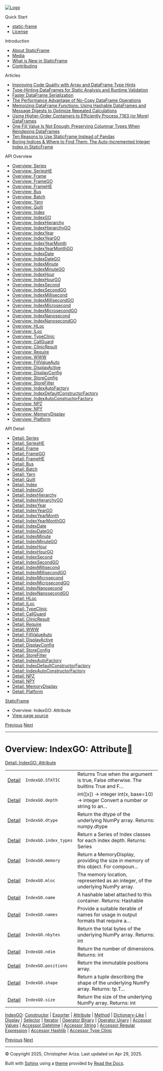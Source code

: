 [![Logo](../_static/sf-logo-web_icon-small.png)](../index.md)

Quick Start

* [static-frame](../readme.md)
* [License](../license.md)

Introduction

* [About StaticFrame](../intro.md)
* [Media](../intro.md#media)
* [What is New in StaticFrame](../new.md)
* [Contributing](../contributing.md)

Articles

* [Improving Code Quality with Array and DataFrame Type Hints](../articles/guard.md)
* [Type-Hinting DataFrames for Static Analysis and Runtime Validation](../articles/ftyping.md)
* [Faster DataFrame Serialization](../articles/serialize.md)
* [The Performance Advantage of No-Copy DataFrame Operations](../articles/no_copy.md)
* [Memoizing DataFrame Functions: Using Hashable DataFrames and Message Digests to Optimize Repeated Calculations](../articles/hash.md)
* [Using Higher-Order Containers to Efficiently Process 7,163 (or More) DataFrames](../articles/uhoc.md)
* [One Fill Value Is Not Enough: Preserving Columnar Types When Reindexing DataFrames](../articles/fill_value.md)
* [Ten Reasons to Use StaticFrame Instead of Pandas](../articles/upgrade.md)
* [Boring Indices & Where to Find Them: The Auto-Incremented Integer Index in StaticFrame](../articles/aiii.md)

API Overview

* [Overview: Series](series.md)
* [Overview: SeriesHE](series_he.md)
* [Overview: Frame](frame.md)
* [Overview: FrameGO](frame_go.md)
* [Overview: FrameHE](frame_he.md)
* [Overview: Bus](bus.md)
* [Overview: Batch](batch.md)
* [Overview: Yarn](yarn.md)
* [Overview: Quilt](quilt.md)
* [Overview: Index](index.md)
* [Overview: IndexGO](index_go.md)
* [Overview: IndexHierarchy](index_hierarchy.md)
* [Overview: IndexHierarchyGO](index_hierarchy_go.md)
* [Overview: IndexYear](index_year.md)
* [Overview: IndexYearGO](index_year_go.md)
* [Overview: IndexYearMonth](index_year_month.md)
* [Overview: IndexYearMonthGO](index_year_month_go.md)
* [Overview: IndexDate](index_date.md)
* [Overview: IndexDateGO](index_date_go.md)
* [Overview: IndexMinute](index_minute.md)
* [Overview: IndexMinuteGO](index_minute_go.md)
* [Overview: IndexHour](index_hour.md)
* [Overview: IndexHourGO](index_hour_go.md)
* [Overview: IndexSecond](index_second.md)
* [Overview: IndexSecondGO](index_second_go.md)
* [Overview: IndexMillisecond](index_millisecond.md)
* [Overview: IndexMillisecondGO](index_millisecond_go.md)
* [Overview: IndexMicrosecond](index_microsecond.md)
* [Overview: IndexMicrosecondGO](index_microsecond_go.md)
* [Overview: IndexNanosecond](index_nanosecond.md)
* [Overview: IndexNanosecondGO](index_nanosecond_go.md)
* [Overview: HLoc](hloc.md)
* [Overview: ILoc](iloc.md)
* [Overview: TypeClinic](type_clinic.md)
* [Overview: CallGuard](call_guard.md)
* [Overview: ClinicResult](clinic_result.md)
* [Overview: Require](require.md)
* [Overview: WWW](www.md)
* [Overview: FillValueAuto](fill_value_auto.md)
* [Overview: DisplayActive](display_active.md)
* [Overview: DisplayConfig](display_config.md)
* [Overview: StoreConfig](store_config.md)
* [Overview: StoreFilter](store_filter.md)
* [Overview: IndexAutoFactory](index_auto_factory.md)
* [Overview: IndexDefaultConstructorFactory](index_default_constructor_factory.md)
* [Overview: IndexAutoConstructorFactory](index_auto_constructor_factory.md)
* [Overview: NPZ](npz.md)
* [Overview: NPY](npy.md)
* [Overview: MemoryDisplay](memory_display.md)
* [Overview: Platform](platform.md)

API Detail

* [Detail: Series](../api_detail/series.md)
* [Detail: SeriesHE](../api_detail/series_he.md)
* [Detail: Frame](../api_detail/frame.md)
* [Detail: FrameGO](../api_detail/frame_go.md)
* [Detail: FrameHE](../api_detail/frame_he.md)
* [Detail: Bus](../api_detail/bus.md)
* [Detail: Batch](../api_detail/batch.md)
* [Detail: Yarn](../api_detail/yarn.md)
* [Detail: Quilt](../api_detail/quilt.md)
* [Detail: Index](../api_detail/index.md)
* [Detail: IndexGO](../api_detail/index_go.md)
* [Detail: IndexHierarchy](../api_detail/index_hierarchy.md)
* [Detail: IndexHierarchyGO](../api_detail/index_hierarchy_go.md)
* [Detail: IndexYear](../api_detail/index_year.md)
* [Detail: IndexYearGO](../api_detail/index_year_go.md)
* [Detail: IndexYearMonth](../api_detail/index_year_month.md)
* [Detail: IndexYearMonthGO](../api_detail/index_year_month_go.md)
* [Detail: IndexDate](../api_detail/index_date.md)
* [Detail: IndexDateGO](../api_detail/index_date_go.md)
* [Detail: IndexMinute](../api_detail/index_minute.md)
* [Detail: IndexMinuteGO](../api_detail/index_minute_go.md)
* [Detail: IndexHour](../api_detail/index_hour.md)
* [Detail: IndexHourGO](../api_detail/index_hour_go.md)
* [Detail: IndexSecond](../api_detail/index_second.md)
* [Detail: IndexSecondGO](../api_detail/index_second_go.md)
* [Detail: IndexMillisecond](../api_detail/index_millisecond.md)
* [Detail: IndexMillisecondGO](../api_detail/index_millisecond_go.md)
* [Detail: IndexMicrosecond](../api_detail/index_microsecond.md)
* [Detail: IndexMicrosecondGO](../api_detail/index_microsecond_go.md)
* [Detail: IndexNanosecond](../api_detail/index_nanosecond.md)
* [Detail: IndexNanosecondGO](../api_detail/index_nanosecond_go.md)
* [Detail: HLoc](../api_detail/hloc.md)
* [Detail: ILoc](../api_detail/iloc.md)
* [Detail: TypeClinic](../api_detail/type_clinic.md)
* [Detail: CallGuard](../api_detail/call_guard.md)
* [Detail: ClinicResult](../api_detail/clinic_result.md)
* [Detail: Require](../api_detail/require.md)
* [Detail: WWW](../api_detail/www.md)
* [Detail: FillValueAuto](../api_detail/fill_value_auto.md)
* [Detail: DisplayActive](../api_detail/display_active.md)
* [Detail: DisplayConfig](../api_detail/display_config.md)
* [Detail: StoreConfig](../api_detail/store_config.md)
* [Detail: StoreFilter](../api_detail/store_filter.md)
* [Detail: IndexAutoFactory](../api_detail/index_auto_factory.md)
* [Detail: IndexDefaultConstructorFactory](../api_detail/index_default_constructor_factory.md)
* [Detail: IndexAutoConstructorFactory](../api_detail/index_auto_constructor_factory.md)
* [Detail: NPZ](../api_detail/npz.md)
* [Detail: NPY](../api_detail/npy.md)
* [Detail: MemoryDisplay](../api_detail/memory_display.md)
* [Detail: Platform](../api_detail/platform.md)

[StaticFrame](../index.md)

* Overview: IndexGO: Attribute
* [View page source](../_sources/api_overview/index_go-attribute.rst.txt)

[Previous](index_go-exporter.md "Overview: IndexGO: Exporter")
[Next](index_go-method.md "Overview: IndexGO: Method")

---

# Overview: IndexGO: Attribute[](#overview-indexgo-attribute "Link to this heading")

[Detail: IndexGO: Attribute](../api_detail/index_go-attribute.md#api-detail-indexgo-attribute)

|  |  |  |
| --- | --- | --- |
| [Detail](../api_detail/index_go-attribute.md#api-sig-indexgo-static) | `IndexGO.STATIC` | Returns True when the argument is true, False otherwise. The builtins True and F… |
| [Detail](../api_detail/index_go-attribute.md#api-sig-indexgo-depth) | `IndexGO.depth` | int([x]) -> integer int(x, base=10) -> integer Convert a number or string to an… |
| [Detail](../api_detail/index_go-attribute.md#api-sig-indexgo-dtype) | `IndexGO.dtype` | Return the dtype of the underlying NumPy array. Returns: numpy.dtype |
| [Detail](../api_detail/index_go-attribute.md#api-sig-indexgo-index-types) | `IndexGO.index_types` | Return a Series of Index classes for each index depth. Returns: Series |
| [Detail](../api_detail/index_go-attribute.md#api-sig-indexgo-memory) | `IndexGO.memory` | Return a MemoryDisplay, providing the size in memory of this object. For compoun… |
| [Detail](../api_detail/index_go-attribute.md#api-sig-indexgo-mloc) | `IndexGO.mloc` | The memory location, represented as an integer, of the underlying NumPy array. |
| [Detail](../api_detail/index_go-attribute.md#api-sig-indexgo-name) | `IndexGO.name` | A hashable label attached to this container. Returns: Hashable |
| [Detail](../api_detail/index_go-attribute.md#api-sig-indexgo-names) | `IndexGO.names` | Provide a suitable iterable of names for usage in output formats that require a… |
| [Detail](../api_detail/index_go-attribute.md#api-sig-indexgo-nbytes) | `IndexGO.nbytes` | Return the total bytes of the underlying NumPy array. Returns: int |
| [Detail](../api_detail/index_go-attribute.md#api-sig-indexgo-ndim) | `IndexGO.ndim` | Return the number of dimensions. Returns: int |
| [Detail](../api_detail/index_go-attribute.md#api-sig-indexgo-positions) | `IndexGO.positions` | Return the immutable positions array. |
| [Detail](../api_detail/index_go-attribute.md#api-sig-indexgo-shape) | `IndexGO.shape` | Return a tuple describing the shape of the underlying NumPy array. Returns: tp.T… |
| [Detail](../api_detail/index_go-attribute.md#api-sig-indexgo-size) | `IndexGO.size` | Return the size of the underlying NumPy array. Returns: int |

[IndexGO](index_go.md#api-overview-indexgo): [Constructor](index_go-constructor.md#api-overview-indexgo-constructor) | [Exporter](index_go-exporter.md#api-overview-indexgo-exporter) | [Attribute](#api-overview-indexgo-attribute) | [Method](index_go-method.md#api-overview-indexgo-method) | [Dictionary-Like](index_go-dictionary_like.md#api-overview-indexgo-dictionary-like) | [Display](index_go-display.md#api-overview-indexgo-display) | [Selector](index_go-selector.md#api-overview-indexgo-selector) | [Iterator](index_go-iterator.md#api-overview-indexgo-iterator) | [Operator Binary](index_go-operator_binary.md#api-overview-indexgo-operator-binary) | [Operator Unary](index_go-operator_unary.md#api-overview-indexgo-operator-unary) | [Accessor Values](index_go-accessor_values.md#api-overview-indexgo-accessor-values) | [Accessor Datetime](index_go-accessor_datetime.md#api-overview-indexgo-accessor-datetime) | [Accessor String](index_go-accessor_string.md#api-overview-indexgo-accessor-string) | [Accessor Regular Expression](index_go-accessor_regular_expression.md#api-overview-indexgo-accessor-regular-expression) | [Accessor Hashlib](index_go-accessor_hashlib.md#api-overview-indexgo-accessor-hashlib) | [Accessor Type Clinic](index_go-accessor_type_clinic.md#api-overview-indexgo-accessor-type-clinic)

[Previous](index_go-exporter.md "Overview: IndexGO: Exporter")
[Next](index_go-method.md "Overview: IndexGO: Method")

---

© Copyright 2025, Christopher Ariza.
Last updated on Apr 29, 2025.

Built with [Sphinx](https://www.sphinx-doc.org/) using a
[theme](https://github.com/readthedocs/sphinx_rtd_theme)
provided by [Read the Docs](https://readthedocs.org).
